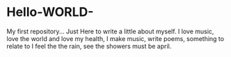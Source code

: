# Hello-WORLD-
My first repository...
Just Here to write a little about myself. I love music, love the world and love my health,
I make music, write poems, something to relate to
I feel the the rain, see the showers must be april.
